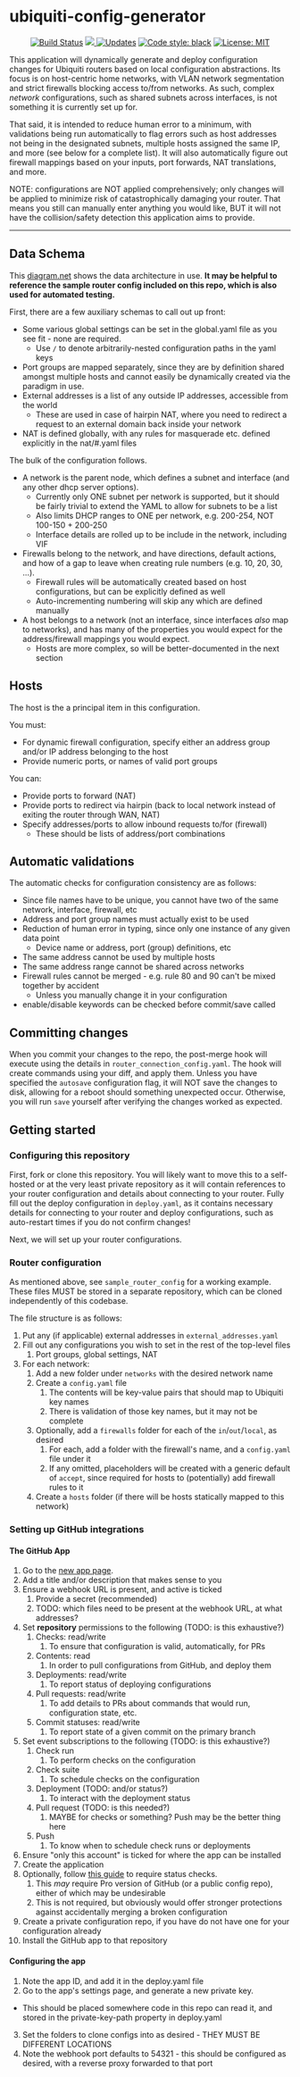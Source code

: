 # ubiquiti-config-generator
<p align="center">
  <a href="https://travis-ci.com/ammesonb/ubiquiti-config-generator"><img alt="Build Status" src="https://travis-ci.com/ammesonb/ubiquiti-config-generator.svg?branch=main"></a>
  <a href="https://codecov.io/gh/ammesonb/ubiquiti-config-generator">
    <img src="https://codecov.io/gh/ammesonb/ubiquiti-config-generator/branch/main/graph/badge.svg" />
  </a>
  <a href="https://pyup.io/repos/github/ammesonb/ubiquiti-config-generator/"><img src="https://pyup.io/repos/github/ammesonb/ubiquiti-config-generator/shield.svg" alt="Updates" /></a>
  <a href="https://github.com/psf/black"><img alt="Code style: black" src="https://img.shields.io/badge/code%20style-black-000000.svg"></a>
  <a href="https://github.com/ammesonb/ubiquiti-config-generator/blob/trunk/LICENSE"><img alt="License: MIT" src="https://img.shields.io/badge/License-MIT-purple.svg"></a>
</p>

This application will dynamically generate and deploy configuration changes for Ubiquiti routers based on local configuration abstractions.
Its focus is on host-centric home networks, with VLAN network segmentation and strict firewalls blocking access to/from networks.
As such, complex _network_ configurations, such as shared subnets across interfaces, is not something it is currently set up for.

That said, it is intended to reduce human error to a minimum, with validations being run automatically to flag errors such as host addresses not being in the designated subnets, multiple hosts assigned the same IP, and more (see below for a complete list).
It will also automatically figure out firewall mappings based on your inputs, port forwards, NAT translations, and more.

NOTE: configurations are NOT applied comprehensively; only changes will be applied to minimize risk of catastrophically damaging your router.
That means you still can manually enter anything you would like, BUT it will not have the collision/safety detection this application aims to provide.

----

## Data Schema
This [diagram.net](https://app.diagrams.net/?src=about#G1Lw4wh8zmSl0JGgrkhEczMQtAOhgKbUKq) shows the data architecture in use.
**It may be helpful to reference the sample router config included on this repo, which is also used for automated testing.**

First, there are a few auxiliary schemas to call out up front:
- Some various global settings can be set in the global.yaml file as you see fit - none are required.
    - Use `/` to denote arbitrarily-nested configuration paths in the yaml keys
- Port groups are mapped separately, since they are by definition shared amongst multiple hosts and cannot easily be dynamically created via the paradigm in use.
- External addresses is a list of any outside IP addresses, accessible from the world
    - These are used in case of hairpin NAT, where you need to redirect a request to an external domain back inside your network
- NAT is defined globally, with any rules for masquerade etc. defined explicitly in the nat/#.yaml files

The bulk of the configuration follows.
- A network is the parent node, which defines a subnet and interface (and any other dhcp server options).
    - Currently only ONE subnet per network is supported, but it should be fairly trivial to extend the YAML to allow for subnets to be a list
    - Also limits DHCP ranges to ONE per network, e.g. 200-254, NOT 100-150 + 200-250
    - Interface details are rolled up to be include in the network, including VIF
- Firewalls belong to the network, and have directions, default actions, and how of a gap to leave when creating rule numbers (e.g. 10, 20, 30, ...).
    - Firewall rules will be automatically created based on host configurations, but can be explicitly defined as well
    - Auto-incrementing numbering will skip any which are defined manually
- A host belongs to a network (not an interface, since interfaces _also_ map to networks), and has many of the properties you would expect for the address/firewall mappings you would expect.
    - Hosts are more complex, so will be better-documented in the next section

## Hosts
The host is the a principal item in this configuration.

You must:
- For dynamic firewall configuration, specify either an address group and/or IP address belonging to the host
- Provide numeric ports, or names of valid port groups

You can:
- Provide ports to forward (NAT)
- Provide ports to redirect via hairpin (back to local network instead of exiting the router through WAN, NAT)
- Specify addresses/ports to allow inbound requests to/for (firewall)
    - These should be lists of address/port combinations

## Automatic validations
The automatic checks for configuration consistency are as follows:
- Since file names have to be unique, you cannot have two of the same network, interface, firewall, etc
- Address and port group names must actually exist to be used
- Reduction of human error in typing, since only one instance of any given data point
    - Device name or address, port (group) definitions, etc
- The same address cannot be used by multiple hosts
- The same address range cannot be shared across networks
- Firewall rules cannot be merged - e.g. rule 80 and 90 can't be mixed together by accident
    - Unless you manually change it in your configuration
- enable/disable keywords can be checked before commit/save called

## Committing changes
When you commit your changes to the repo, the post-merge hook will execute using the details in `router_connection_config.yaml`.
The hook will create commands using your diff, and apply them.
Unless you have specified the `autosave` configuration flag, it will NOT save the changes to disk, allowing for a reboot should something unexpected occur.
Otherwise, you will run `save` yourself after verifying the changes worked as expected.

## Getting started
### Configuring this repository
First, fork or clone this repository.
You will likely want to move this to a self-hosted or at the very least private repository as it will contain references to your router configuration and details about connecting to your router.
Fully fill out the deploy configuration in `deploy.yaml`, as it contains necessary details for connecting to your router and deploy configurations, such as auto-restart times if you do not confirm changes!

Next, we will set up your router configurations.

### Router configuration
As mentioned above, see `sample_router_config` for a working example.
These files MUST be stored in a separate repository, which can be cloned independently of this codebase.

The file structure is as follows:
1. Put any (if applicable) external addresses in `external_addresses.yaml`
2. Fill out any configurations you wish to set in the rest of the top-level files
    1. Port groups, global settings, NAT
3. For each network:
    1. Add a new folder under `networks` with the desired network name
    2. Create a `config.yaml` file
        1. The contents will be key-value pairs that should map to Ubiquiti key names
        2. There is validation of those key names, but it may not be complete
    3. Optionally, add a `firewalls` folder for each of the `in`/`out`/`local`, as desired
        1. For each, add a folder with the firewall's name, and a `config.yaml` file under it
        2. If any omitted, placeholders will be created with a generic default of `accept`, since required for hosts to (potentially) add firewall rules to it
    4. Create a `hosts` folder (if there will be hosts statically mapped to this network)

### Setting up GitHub integrations
#### The GitHub App
1. Go to the [new app page](https://github.com/settings/apps/new).
2. Add a title and/or description that makes sense to you
3. Ensure a webhook URL is present, and active is ticked
    1. Provide a secret (recommended)
    2. TODO: which files need to be present at the webhook URL, at what addresses?
4. Set **repository** permissions to the following (TODO: is this exhaustive?)
    1. Checks: read/write
        1. To ensure that configuration is valid, automatically, for PRs
    2. Contents: read
        1. In order to pull configurations from GitHub, and deploy them
    3. Deployments: read/write
        1. To report status of deploying configurations
    4. Pull requests: read/write
        1. To add details to PRs about commands that would run, configuration state, etc.
    5. Commit statuses: read/write
        1. To report state of a given commit on the primary branch
5. Set event subscriptions to the following (TODO: is this exhaustive?)
    1. Check run
        1. To perform checks on the configuration
    2. Check suite
        1. To schedule checks on the configuration
    3. Deployment (TODO: and/or status?)
        1. To interact with the deployment status
    4. Pull request (TODO: is this needed?)
        1. MAYBE for checks or something? Push may be the better thing here
    5. Push
        1. To know when to schedule check runs or deployments
6. Ensure "only this account" is ticked for where the app can be installed
7. Create the application
8. Optionally, follow [this guide](https://docs.github.com/en/free-pro-team@latest/github/administering-a-repository/enabling-required-status-checks) to require status checks.
    1. This _may_ require Pro version of GitHub (or a public config repo), either of which may be undesirable
    2. This is not required, but obviously would offer stronger protections against accidentally merging a broken configuration
9. Create a private configuration repo, if you have do not have one for your configuration already
10. Install the GitHub app to that repository

#### Configuring the app
1. Note the app ID, and add it in the deploy.yaml file
2. Go to the app's settings page, and generate a new private key.
  - This should be placed somewhere code in this repo can read it, and stored in the private-key-path property in deploy.yaml
3. Set the folders to clone configs into as desired - THEY MUST BE DIFFERENT LOCATIONS
4. Note the webhook port defaults to 54321 - this should be configured as desired, with a reverse proxy forwarded to that port
